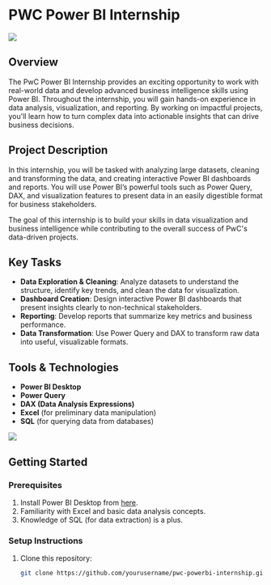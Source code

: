 # PWC Power BI Internship

![](https://github.com/Lucky-akash321/PWC-Power-BI/blob/main/Diversity%20%26%20Inclusion.Image%201.png)

## Overview

The PwC Power BI Internship provides an exciting opportunity to work with real-world data and develop advanced business intelligence skills using Power BI. Throughout the internship, you will gain hands-on experience in data analysis, visualization, and reporting. By working on impactful projects, you'll learn how to turn complex data into actionable insights that can drive business decisions.

## Project Description

In this internship, you will be tasked with analyzing large datasets, cleaning and transforming the data, and creating interactive Power BI dashboards and reports. You will use Power BI’s powerful tools such as Power Query, DAX, and visualization features to present data in an easily digestible format for business stakeholders.

The goal of this internship is to build your skills in data visualization and business intelligence while contributing to the overall success of PwC's data-driven projects.

## Key Tasks

- **Data Exploration & Cleaning**: Analyze datasets to understand the structure, identify key trends, and clean the data for visualization.
- **Dashboard Creation**: Design interactive Power BI dashboards that present insights clearly to non-technical stakeholders.
- **Reporting**: Develop reports that summarize key metrics and business performance.
- **Data Transformation**: Use Power Query and DAX to transform raw data into useful, visualizable formats.

## Tools & Technologies

- **Power BI Desktop**
- **Power Query**
- **DAX (Data Analysis Expressions)**
- **Excel** (for preliminary data manipulation)
- **SQL** (for querying data from databases)

![](https://github.com/Lucky-akash321/PWC-Power-BI/blob/main/Diversity%20%26%20Inclusion.Image%202.png)

## Getting Started

### Prerequisites

1. Install Power BI Desktop from [here](https://powerbi.microsoft.com/desktop/).
2. Familiarity with Excel and basic data analysis concepts.
3. Knowledge of SQL (for data extraction) is a plus.

### Setup Instructions

1. Clone this repository:
   ```bash
   git clone https://github.com/yourusername/pwc-powerbi-internship.git
